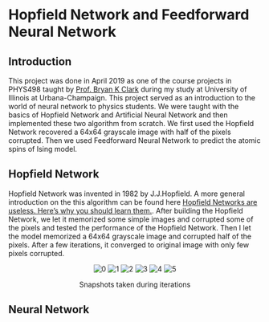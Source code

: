 # Hopfield Network and Feedforward Neural Network
## Introduction
This project was done in  April 2019 as one of the course projects in PHYS498 taught by [Prof. Bryan K Clark](https://physics.illinois.edu/people/directory/profile/bkclark) during my study at University of Illinois at Urbana-Champaign. This project served as an introduction to the world of neural network to physics students. We were taught with the basics of Hopfield Network and Artificial Neural Network and then implemented these two algorithm from scratch. We first used the Hopfield Network recovered a 64x64 grayscale image with half of the pixels corrupted. Then we used Feedforward Neural Network to predict the atomic spins of Ising model.
## Hopfield Network
Hopfield Network was invented in 1982 by J.J.Hopfield. A more general introduction on the this algorithm can be found here [Hopfield Networks are useless. Here’s why you should learn them.](https://towardsdatascience.com/hopfield-networks-are-useless-heres-why-you-should-learn-them-f0930ebeadcd). 
After building the Hopfield Network, we let it memorized some simple images and corrupted some of the pixels and tested the performance of the Hopfield Network. 
Then I let the model memorized a 64x64 grayscale image and corrupted half of the pixels. After a few iterations, it converged to original image with only few pixels corrupted.
<p align = "center">
  <img src = "https://github.com/jinyk44/Neural-Networks/blob/master/thumbnail_train/imgs/0.jpg" alt = "0">
  <img src = "https://github.com/jinyk44/Neural-Networks/blob/master/thumbnail_train/imgs/1.jpg" alt = "1">
  <img src = "https://github.com/jinyk44/Neural-Networks/blob/master/thumbnail_train/imgs/2.jpg" alt = "2">
  <img src = "https://github.com/jinyk44/Neural-Networks/blob/master/thumbnail_train/imgs/3.jpg" alt = "3">
  <img src = "https://github.com/jinyk44/Neural-Networks/blob/master/thumbnail_train/imgs/4.jpg" alt = "4">
  <img src = "https://github.com/jinyk44/Neural-Networks/blob/master/thumbnail_train/imgs/5.jpg" alt = "5">
</p>
<p align = "center">
  Snapshots taken during iterations
</p>

## Neural Network

